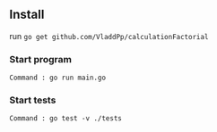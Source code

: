 ## Install
run `go get github.com/VladdPp/calculationFactorial`

### Start program 
```
Command : go run main.go
```

### Start tests 
```
Command : go test -v ./tests
```
